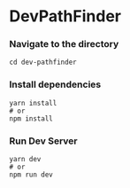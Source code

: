 # DevPathFinder

### Navigate to the directory

```
cd dev-pathfinder
```

### Install dependencies

```
yarn install
# or
npm install
```

### Run Dev Server

```
yarn dev
# or
npm run dev
```




